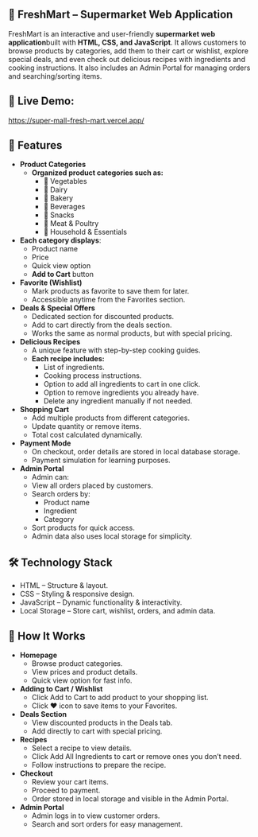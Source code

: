 ## 🛒 FreshMart – Supermarket Web Application
FreshMart is an interactive and user-friendly **supermarket web application**built with **HTML, CSS, and JavaScript**. It allows customers to browse products by categories, add them to their cart or wishlist, explore special deals, and even check out delicious recipes with ingredients and cooking instructions.
It also includes an Admin Portal for managing orders and searching/sorting items.

## 🚀 Live Demo:
https://super-mall-fresh-mart.vercel.app/

## 📌 Features
- **Product Categories**
  - **Organized product categories such as:**
     - 🥦 Vegetables
     - 🥛 Dairy
     - 🍞 Bakery
     - 🥤 Beverages
     - 🍫 Snacks
     - 🥩 Meat & Poultry
     - 🧴 Household & Essentials
 - **Each category displays**:
    - Product name
    - Price
    - Quick view option
    - **Add to Cart** button
 - **Favorite (Wishlist)**
    - Mark products as favorite to save them for later.
    - Accessible anytime from the Favorites section.
- **Deals & Special Offers**
  - Dedicated section for discounted products.
  - Add to cart directly from the deals section.
  - Works the same as normal products, but with special pricing.
- **Delicious Recipes**
  - A unique feature with step-by-step cooking guides.
  - **Each recipe includes:**
    - List of ingredients.
    - Cooking process instructions.
    - Option to add all ingredients to cart in one click.
    - Option to remove ingredients you already have.
    - Delete any ingredient manually if not needed.
- **Shopping Cart**
  - Add multiple products from different categories.
  - Update quantity or remove items.
  - Total cost calculated dynamically.
- **Payment Mode**
  - On checkout, order details are stored in local database storage.
  - Payment simulation for learning purposes.
- **Admin Portal**
  - Admin can:
  - View all orders placed by customers.
  - Search orders by:
    - Product name
    - Ingredient
    - Category
  - Sort products for quick access.
  - Admin data also uses local storage for simplicity.

## 🛠️ Technology Stack
  - HTML – Structure & layout.
  - CSS – Styling & responsive design.
  - JavaScript – Dynamic functionality & interactivity.
  - Local Storage – Store cart, wishlist, orders, and admin data.

## 📖 How It Works
- **Homepage**
  - Browse product categories.
  - View prices and product details.
  - Quick view option for fast info.
- **Adding to Cart / Wishlist**
  - Click Add to Cart to add product to your shopping list.
  - Click ❤️ icon to save items to your Favorites.
- **Deals Section**
  - View discounted products in the Deals tab.
  - Add directly to cart with special pricing.
- **Recipes**
  - Select a recipe to view details.
  - Click Add All Ingredients to cart or remove ones you don’t need.
  - Follow instructions to prepare the recipe.
- **Checkout**
  - Review your cart items.
  - Proceed to payment.
  - Order stored in local storage and visible in the Admin Portal.
- **Admin Portal**
  - Admin logs in to view customer orders.
  - Search and sort orders for easy management.
